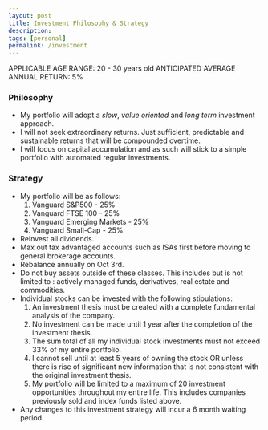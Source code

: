 ```yaml
---
layout: post
title: Investment Philosophy & Strategy
description:
tags: [personal]
permalink: /investment
---
```


APPLICABLE AGE RANGE: 20 - 30 years old
ANTICIPATED AVERAGE ANNUAL RETURN: 5%

### Philosophy
* My portfolio will adopt a *slow*, *value oriented* and *long term* investment approach.
* I will not seek extraordinary returns. Just sufficient, predictable and sustainable returns that will be compounded overtime.
* I will focus on capital accumulation and as such will stick to a simple portfolio with automated regular investments.

### Strategy
* My portfolio will be as follows:
    1. Vanguard S&P500 - 25%
    2. Vanguard FTSE 100 - 25%
    3. Vanguard Emerging Markets - 25%
    4. Vanguard Small-Cap - 25%
* Reinvest all dividends.
* Max out tax advantaged accounts such as ISAs first before moving to general brokerage accounts.
* Rebalance annually on Oct 3rd.
* Do not buy assets outside of these classes. This includes but is not limited to : actively managed funds, derivatives, real estate and commodities.
* Individual stocks can be invested with the following stipulations:
    1. An investment thesis must be created with a complete fundamental analysis of the company.
    2. No investment can be made until 1 year after the completion of the investment thesis.
    3. The sum total of all my individual stock investments must not exceed 33% of my entire portfolio.
    4. I cannot sell until at least 5 years of owning the stock OR unless there is rise of significant new information that is not consistent with the original investment thesis.
    5. My portfolio will be limited to a maximum of 20 investment opportunities throughout my entire life. This includes companies previously sold and index funds listed above.
* Any changes to this investment strategy will incur a 6 month waiting period.
